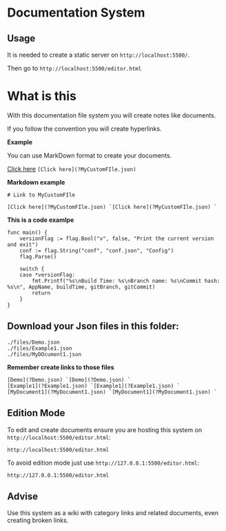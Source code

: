 # Documentation System
## Usage

It is needed to create a static server on `http://localhost:5500/`.

Then go to `http://localhost:5500/editor.html`



# What is this

With this documentation file system you will create notes like documents.

If you follow the convention you will create hyperlinks.

**Example**

You can use MarkDown format to create your documents.

[Click here](?MyCustomFIle.json) `[Click here](?MyCustomFIle.json) `

**Markdown example**

```
# Link to MyCustomFIle

[Click here](?MyCustomFIle.json) `[Click here](?MyCustomFIle.json) `
```

**This is a code examlpe**

```
func main() {
	versionFlag := flag.Bool("v", false, "Print the current version and exit")
	conf := flag.String("conf", "conf.json", "Config")
	flag.Parse()

	switch {
	case *versionFlag:
		fmt.Printf("%s\nBuild Time: %s\nBranch name: %s\nCommit hash: %s\n", AppName, buildTime, gitBranch, gitCommit)
		return
	}
}
```

## Download your Json files in this folder:

```
./files/Demo.json
./files/Example1.json
./files/MyDOcument1.json
```

**Remember create links to those files**

```
[Demo](?Demo.json) `[Demo](?Demo.json) `
[Example1](?Example1.json) `[Example1](?Example1.json) `
[MyDocument1](?MyDocument1.json) `[MyDocument1](?MyDocument1.json) `
```

## Edition Mode

To edit and create documents ensure you are hosting this system on `http://localhost:5500/editor.html`:

```
http://localhost:5500/editor.html
```

To avoid edition mode just use `http://127.0.0.1:5500/editor.html`:
```
http://127.0.0.1:5500/editor.html
```

## Advise

Use this system as a wiki with category links and related documents, even creating broken links.

